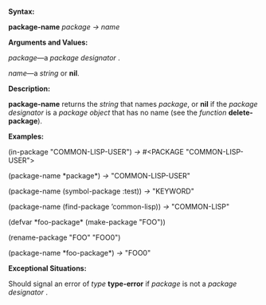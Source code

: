  

**Syntax:** 

**package-name** *package → name* 

**Arguments and Values:** 

*package*—a *package designator* . 

*name*—a *string* or **nil**. 

**Description:** 

**package-name** returns the *string* that names *package*, or **nil** if the *package designator* is a *package object* that has no name (see the *function* **delete-package**). 

**Examples:** 

(in-package "COMMON-LISP-USER") *→* #&#60;PACKAGE "COMMON-LISP-USER"&#62; 

(package-name \*package\*) *→* "COMMON-LISP-USER" 

(package-name (symbol-package :test)) *→* "KEYWORD" 

(package-name (find-package ’common-lisp)) *→* "COMMON-LISP" 

(defvar \*foo-package\* (make-package "FOO")) 



 

 

(rename-package "FOO" "FOO0") 

(package-name \*foo-package\*) *→* "FOO0" 

**Exceptional Situations:** 

Should signal an error of *type* **type-error** if *package* is not a *package designator* . 

